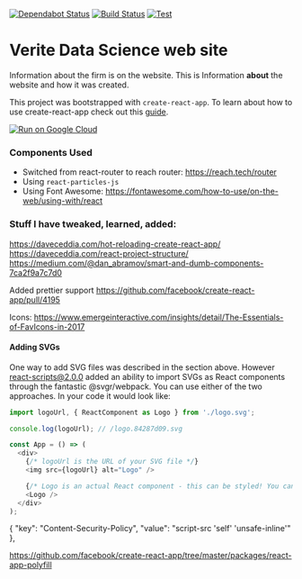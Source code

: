 [![Dependabot Status](https://api.dependabot.com/badges/status?host=github&repo=dstroot/react-vds)](https://dependabot.com)
[![Build Status](https://travis-ci.com/dstroot/react-vds.svg?branch=master)](https://travis-ci.com/dstroot/react-vds)
[![Test](https://flat.badgen.net/dependabot/dstroot/react-vds?icon=dependabot)](https://dependabot.com)

# Verite Data Science web site

Information about the firm is on the website. This is Information **about** the website and how it was created.

This project was bootstrapped with `create-react-app`. To learn about how to use create-react-app check out this [guide](https://github.com/facebookincubator/create-react-app/blob/master/packages/react-scripts/template/README.md).

[![Run on Google Cloud](https://storage.googleapis.com/cloudrun/button.svg)](https://console.cloud.google.com/cloudshell/editor?shellonly=true&cloudshell_image=gcr.io/cloudrun/button&cloudshell_git_repo=https://github.com/dstroot/react-vds.git)

### Components Used

- Switched from react-router to reach router: https://reach.tech/router
- Using `react-particles-js`
- Using Font Awesome: https://fontawesome.com/how-to-use/on-the-web/using-with/react

### Stuff I have tweaked, learned, added:

https://daveceddia.com/hot-reloading-create-react-app/
https://daveceddia.com/react-project-structure/
https://medium.com/@dan_abramov/smart-and-dumb-components-7ca2f9a7c7d0

Added prettier support
https://github.com/facebook/create-react-app/pull/4195

Icons:
https://www.emergeinteractive.com/insights/detail/The-Essentials-of-FavIcons-in-2017

#### Adding SVGs

One way to add SVG files was described in the section above. However react-scripts@2.0.0 added an ability to import SVGs as React components through the fantastic @svgr/webpack. You can use either of the two approaches. In your code it would look like:

```js
import logoUrl, { ReactComponent as Logo } from './logo.svg';

console.log(logoUrl); // /logo.84287d09.svg

const App = () => (
  <div>
    {/* logoUrl is the URL of your SVG file */}
    <img src={logoUrl} alt="Logo" />

    {/* Logo is an actual React component - this can be styled! You can set the color, etc. */}
    <Logo />
  </div>
);
```

<!-- Needed for IE support :( -->
<script type='text/javascript' src="https://cdn.polyfill.io/v2/polyfill.min.js"
      integrity="sha256-GgRxrVOKNdB4LrRsVPDSbzvfdV4UqglmviH9GoBJ5jk="
      crossorigin="anonymous">
</script>

{
"key": "Content-Security-Policy",
"value": "script-src 'self' 'unsafe-inline'"
},

https://github.com/facebook/create-react-app/tree/master/packages/react-app-polyfill
